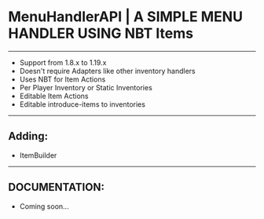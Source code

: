 # MenuHandlerAPI | A SIMPLE MENU HANDLER USING NBT Items

---

* Support from 1.8.x to 1.19.x
* Doesn't require Adapters like other inventory handlers
* Uses NBT for Item Actions
* Per Player Inventory or Static Inventories
* Editable Item Actions
* Editable introduce-items to inventories

---

## Adding:
* ItemBuilder

---

## DOCUMENTATION:
* Coming soon...